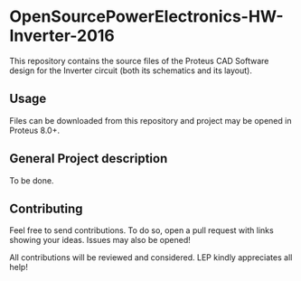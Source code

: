 # OpenSourcePowerElectronics-HW-Inverter-2016

This repository contains the source files of the Proteus CAD Software design for the Inverter circuit (both its schematics and its layout).

## Usage

Files can be downloaded from this repository and project may be opened in Proteus 8.0+. 

## General Project description

To be done.

## Contributing

Feel free to send contributions. To do so, open a pull request with links showing your ideas. Issues may also be opened!

All contributions will be reviewed and considered. LEP kindly appreciates all help!
